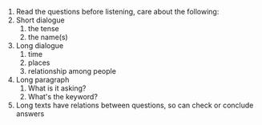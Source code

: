 1. Read the questions before listening, care about the following: 
2. Short dialogue
	1. the tense
	 2. the name(s)
3. Long dialogue
	1. time
	 2. places
	  3. relationship among people
4. Long paragraph
	1. What is it asking?
	 2. What's the keyword?
5. Long texts have relations between questions, so can check or conclude answers